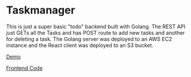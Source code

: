 # Taskmanager

This is just a super basic "todo" backend built with Golang. The REST API just GETs all the Tasks and has POST route to add new tasks and another for deleting a task. The Golang server was deployed to an AWS EC2 instance and the React client was deployed to an S3 bucket.

[Demo](http://taskmanager-frontend.s3-website.us-east-2.amazonaws.com/)

[Frontend Code](https://github.com/yarocruz/taskmanager-frontend)
